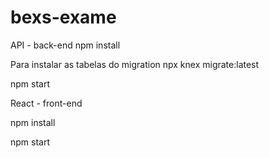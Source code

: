 # bexs-exame

API - back-end
npm install

Para instalar as tabelas do migration
npx knex migrate:latest

npm start

React - front-end

npm install

npm start

